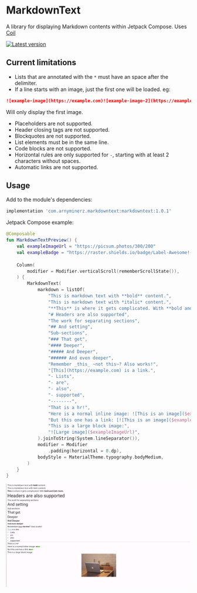 # MarkdownText

A library for displaying Markdown contents within Jetpack Compose. Uses [Coil][coil-url]

[![Latest version][version-badge]][maven-central-search-url]

## Current limitations

* Lists that are annotated with the `*` must have an space after the delimiter.
* If a line starts with an image, just the first one will be loaded. eg:

```markdown
![example-image](https://example.com)![example-image-2](https://example.com)
```

Will only display the first image.

* Placeholders are not supported.
* Header closing tags are not supported.
* Blockquotes are not supported.
* List elements must be in the same line.
* Code blocks are not supported.
* Horizontal rules are only supported for `-`, starting with at least 2 characters without spaces.
* Automatic links are not supported.

## Usage

Add to the module's dependencies:

```groovy
implementation 'com.arnyminerz.markdowntext:markdowntext:1.0.1'
```

Jetpack Compose example:

```kotlin
@Composable
fun MarkdownTextPreview() {
    val exampleImageUrl = "https://picsum.photos/300/200"
    val exampleBadge = "https://raster.shields.io/badge/Label-Awesome!-success"

    Column(
        modifier = Modifier.verticalScroll(rememberScrollState()),
    ) {
        MarkdownText(
            markdown = listOf(
                "This is markdown text with **bold** content.",
                "This is markdown text with *italic* content.",
                "**This** is where it gets complicated. With **bold and *italic* texts**.",
                "# Headers are also supported",
                "The work for separating sections",
                "## And setting",
                "Sub-sections",
                "### That get",
                "#### Deeper",
                "##### And Deeper",
                "###### And even deeper",
                "Remember _this_ ~not this~? Also works!",
                "[This](https://example.com) is a link.",
                "- Lists",
                "- are",
                "- also",
                "- supported",
                "--------",
                "That is a hr!",
                "Here is a normal inline image: ![This is an image]($exampleBadge)",
                "But this one has a link: [![This is an image]($exampleBadge)]($exampleBadge)",
                "This is a large block image:",
                "![Large image]($exampleImageUrl)",
            ).joinToString(System.lineSeparator()),
            modifier = Modifier
                .padding(horizontal = 8.dp),
            bodyStyle = MaterialTheme.typography.bodyMedium,
        )
    }
}
```

![example-image][example-image-url]

[coil-url]: https://coil-kt.github.io/coil

[example-image-url]: /docs/screenshot.png

[version-badge]: https://img.shields.io/maven-central/v/com.arnyminerz.markdowntext/markdowntext?style=for-the-badge

[maven-central-search-url]: https://search.maven.org/search?q=a:markdowntext
